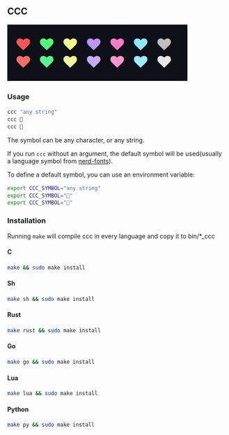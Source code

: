 ## CCC

![](./palette.png)

### Usage

```zsh
ccc "any string"
ccc 🤠
ccc 
```

The symbol can be any character, or any string.

If you run `ccc` without an argument, the default symbol will be used(usually a language symbol from [nerd-fonts](https://github.com/ryanoasis/nerd-fonts)).

To define a default symbol, you can use an environment variable:

```zsh
export CCC_SYMBOL="any string"
export CCC_SYMBOL="🤠"
export CCC_SYMBOL=""
```

### Installation

Running `make` will compile ccc in every language and copy it to bin/*_ccc


#### C
```zsh
make && sudo make install
```

#### Sh
```zsh
make sh && sudo make install
```

#### Rust
```zsh
make rust && sudo make install
```
#### Go
```zsh
make go && sudo make install
```
#### Lua
```zsh
make lua && sudo make install
```
#### Python
```zsh
make py && sudo make install
```
